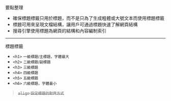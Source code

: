 要點整理
- 確保標題標籤只用於標題，而不是只為了生成粗體或大號文本而使用標題標籤
- 標題可用來呈現文檔結構，讓用戶可通過標題快速了解網頁結構
- 搜尋引擎使用標題為網頁的結構和內容編制索引

---

標題標籤
- `<h1>` <small>一級標題/主標題，字體最大</small>
- `<h2>` <small>二級標題/副標題</small>
- `<h3>` <small>三級標題</small>
- `<h4>` <small>四級標題</small>
- `<h5>` <small>五級標題</small>
- `<h6>` <small>六級標題，字體最小</small>

><s>`align` <small>設定標題的對齊方式</small></s>